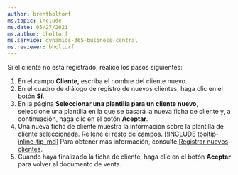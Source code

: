 ```yaml
---
author: brentholtorf
ms.topic: include
ms.date: 05/27/2021
ms.author: bholtorf
ms.service: dynamics-365-business-central
ms.reviewer: bholtorf
---
```


Si el cliente no está registrado, realice los pasos siguientes:

1. En el campo **Cliente**, escriba el nombre del cliente nuevo.
2. En el cuadro de diálogo de registro de nuevos clientes, haga clic en el botón **Sí**.
3. En la página **Seleccionar una plantilla para un cliente nuevo**, seleccione una plantilla en la que se basará la nueva ficha de cliente y, a continuación, haga clic en el botón **Aceptar**.
4. Una nueva ficha de cliente muestra la información sobre la plantilla de cliente seleccionada. Rellene el resto de campos. [!INCLUDE [tooltip-inline-tip_md](tooltip-inline-tip_md.md)] Para obtener más información, consulte [Registrar nuevos clientes](../sales-how-register-new-customers.md).  
5. Cuando haya finalizado la ficha de cliente, haga clic en el botón **Aceptar** para volver al documento de venta.
